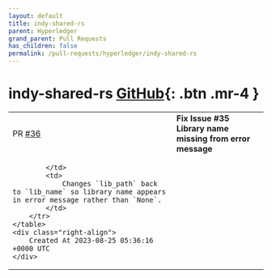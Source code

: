 ```yaml
---
layout: default
title: indy-shared-rs
parent: Hyperledger
grand_parent: Pull Requests
has_children: false
permalink: /pull-requests/hyperledger/indy-shared-rs
---
```


# indy-shared-rs <span class="fs-3 right-align">[GitHub](https://github.com/hyperledger/indy-shared-rs){: .btn .mr-4 }</span>


<div>
    <table>
        <tr>
            <td>
                PR <a href="https://github.com/hyperledger/indy-shared-rs/pull/36" class=".btn">#36</a>
            </td>
            <td>
                <b>
                    Fix Issue #35 Library name missing from error message
                </b>
            </td>
        </tr>
        <tr>
            <td>
                
            </td>
            <td>
                Changes `lib_path` back to `lib_name` so library name appears in error message rather than `None`.
            </td>
        </tr>
    </table>
    <div class="right-align">
        Created At 2023-08-25 05:36:16 +0000 UTC
    </div>
</div>

